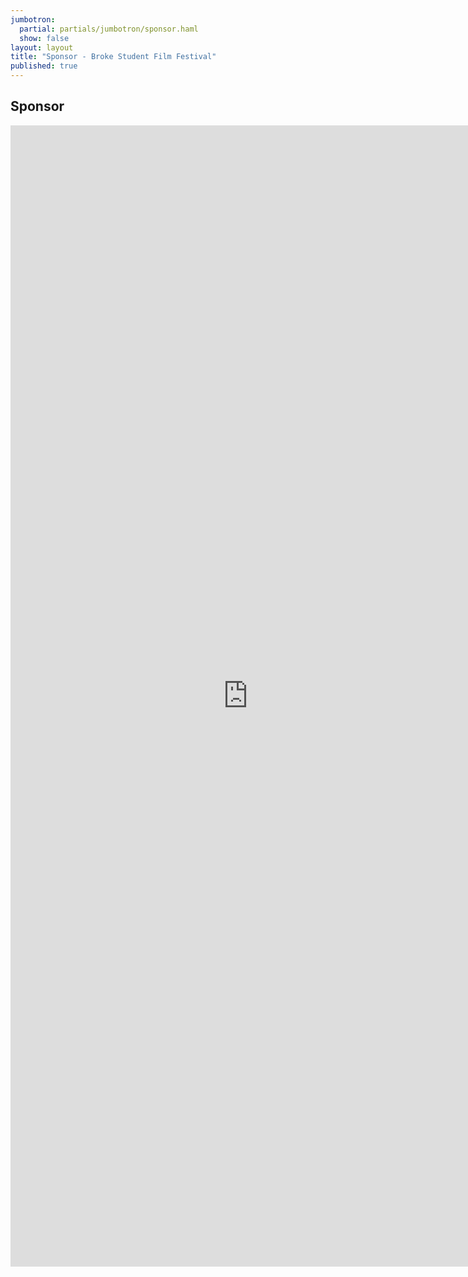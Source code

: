 ```yaml
---
jumbotron: 
  partial: partials/jumbotron/sponsor.haml
  show: false
layout: layout
title: "Sponsor - Broke Student Film Festival"
published: true
---
```


## Sponsor

<iframe src="https://docs.google.com/spreadsheet/embeddedform?formkey=dFRqLWdaVnZhVlMyY3VVbUdhb3A1QXc6MA" width="760" height="1826" frameborder="0" marginheight="0" marginwidth="0">Loading...</iframe>